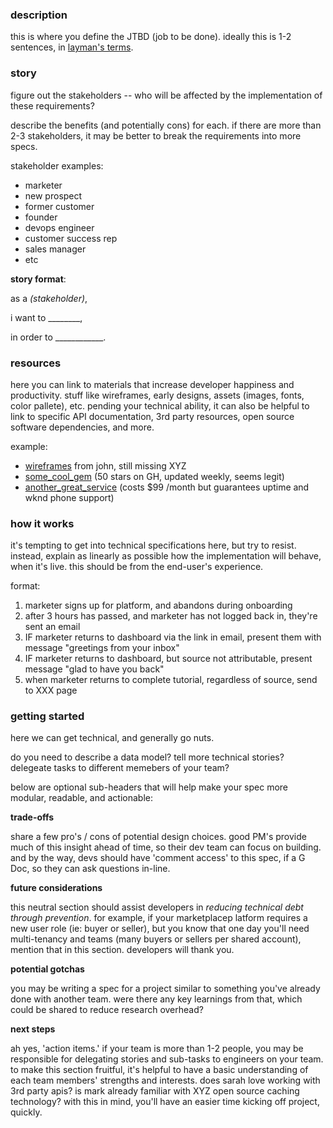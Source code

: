### description
this is where you define the JTBD (job to be done). ideally this is 1-2 sentences, in [layman's terms](https://en.wiktionary.org/wiki/in_layman%27s_terms).

### story
figure out the stakeholders -- who will be affected by the implementation of these requirements?

describe the benefits (and potentially cons) for each. if there are more than 2-3 stakeholders, it may be better to break the requirements into more specs.

stakeholder examples:
* marketer
* new prospect
* former customer
* founder
* devops engineer
* customer success rep
* sales manager
* etc

**story format**:


as a _(stakeholder)_,

i want to ________,

in order to ____________.

### resources
here you can link to materials that increase developer happiness and productivity. stuff like wireframes, early designs, assets (images, fonts, color pallete), etc. pending your technical ability, it can also be helpful to link to specific API documentation, 3rd party resources, open source software dependencies, and more.

example:
* [wireframes]() from john, still missing XYZ
* [some_cool_gem]() (50 stars on GH, updated weekly, seems legit)
* [another_great_service]() (costs $99 /month but guarantees uptime and wknd phone support)

### how it works
it's tempting to get into technical specifications here, but try to resist. instead, explain as linearly as possible how the implementation will behave, when it's live. this should be from the end-user's experience.

format:

1. marketer signs up for platform, and abandons during onboarding
2. after 3 hours has passed, and marketer has not logged back in, they're sent an email
3. IF marketer returns to dashboard via the link in email, present them with message "greetings from your inbox"
4. IF marketer returns to dashboard, but source not attributable, present message "glad to have you back"
5. when marketer returns to complete tutorial, regardless of source, send to XXX page

### getting started
here we can get technical, and generally go nuts.

do you need to describe a data model? tell more technical stories? delegeate tasks to different memebers of your team?

below are optional sub-headers that will help make your spec more modular, readable, and actionable:

**trade-offs**

share a few pro's / cons of potential design choices. good PM's provide much of this insight ahead of time, so their dev team can focus on building. and by the way, devs should have 'comment access' to this spec, if a G Doc, so they can ask questions in-line.

**future considerations**

this neutral section should assist developers in _reducing technical debt through prevention_. for example, if your marketplacep latform requires a new user role (ie: buyer or seller), but you know that one day you'll need multi-tenancy and teams (many buyers or sellers per shared account), mention that in this section. developers will thank you.

**potential gotchas**

you may be writing a spec for a project similar to something you've already done with another team. were there any key learnings from that, which could be shared to reduce research overhead?

**next steps**

ah yes, 'action items.' if your team is more than 1-2 people, you may be responsible for delegating stories and sub-tasks to engineers on your team. to make this section fruitful, it's helpful to have a basic understanding of each team members' strengths and interests. does sarah love working with 3rd party apis? is mark already familiar with XYZ open source caching technology? with this in mind, you'll have an easier time kicking off project, quickly.
